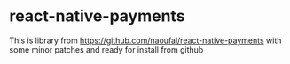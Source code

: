 # react-native-payments

This is library from https://github.com/naoufal/react-native-payments with some minor patches 
and ready for install from github
